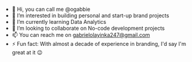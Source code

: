- 👋 Hi, you can call me @ogabbie
- 👀 I’m interested in building personal and start-up brand projects
- 🌱 I’m currently learning Data Analytics
- 💞️ I’m looking to collaborate on No-code development projects
- 📫 You can reach me on gabrielolayinka247@gmail.com
- ⚡ Fun fact: With almost a decade of experience in branding, I'd say I'm great at it 😉

<!---
ogabbie/ogabbie is a ✨ special ✨ repository because its `README.md` (this file) appears on your GitHub profile.
You can click the Preview link to take a look at your changes.
--->
